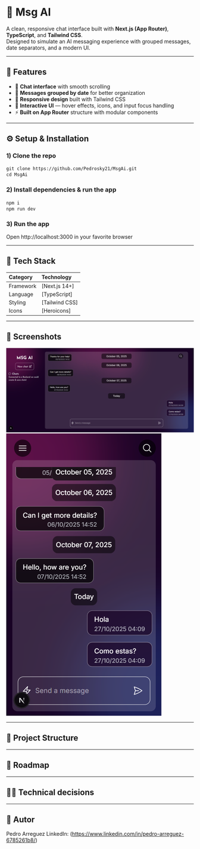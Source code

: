 # 🧠 Msg AI

A clean, responsive chat interface built with **Next.js (App Router)**, **TypeScript**, and **Tailwind CSS**.  
Designed to simulate an AI messaging experience with grouped messages, date separators, and a modern UI.

---

## 🚀 Features

- 💬 **Chat interface** with smooth scrolling
- 📅 **Messages grouped by date** for better organization
- 📱 **Responsive design** built with Tailwind CSS
- 🎨 **Interactive UI** — hover effects, icons, and input focus handling
- ⚡ **Built on App Router** structure with modular components

---

## ⚙️ Setup & Installation

### 1) Clone the repo
```
git clone https://github.com/Pedrosky21/MsgAi.git
cd MsgAi
```
### 2) Install dependencies & run the app
```
npm i
npm run dev
```
### 3) Run the app
Open http://localhost:3000 in your favorite browser

---

## 🧩 Tech Stack

| Category | Technology |
|:----------|:------------|
| Framework | [Next.js 14+] |
| Language | [TypeScript] |
| Styling | [Tailwind CSS] |
| Icons | [Heroicons] |

---

## 📸 Screenshots
![Screen Desktop](./public/screen-desktop.png)
![Screen Mobile](./public/screen-mobile.png)

---

## 📂 Project Structure

---

## 🧱 Roadmap

---

## 👨‍💻 Technical decisions

---

## 👤 Autor
Pedro Arreguez
LinkedIn: (https://www.linkedin.com/in/pedro-arreguez-6785261b8/)
